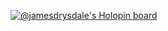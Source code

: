 [![@jamesdrysdale's Holopin board](https://holopin.me/jamesdrysdale)](https://holopin.io/@jamesdrysdale)



<!--
### Hi there 👋

**JamesCDrysdale/JamesCDrysdale** is a ✨ _special_ ✨ repository because its `README.md` (this file) appears on your GitHub profile.

Here are some ideas to get you started:

- 🔭 I’m currently working on ...
- 🌱 I’m currently learning ...
- 👯 I’m looking to collaborate on ...
- 🤔 I’m looking for help with ...
- 💬 Ask me about ...
- 📫 How to reach me: ...
- 😄 Pronouns: ...
- ⚡ Fun fact: ...
-->
